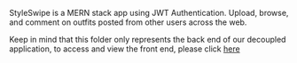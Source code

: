 StyleSwipe is a MERN stack app using JWT Authentication. Upload, browse, and comment on outfits posted from other users across the web.

Keep in mind that this folder only represents the back end of our decoupled application, to access and view the front end, please click [here](https://github.com/korycfitz/styleSwipe-front-end)